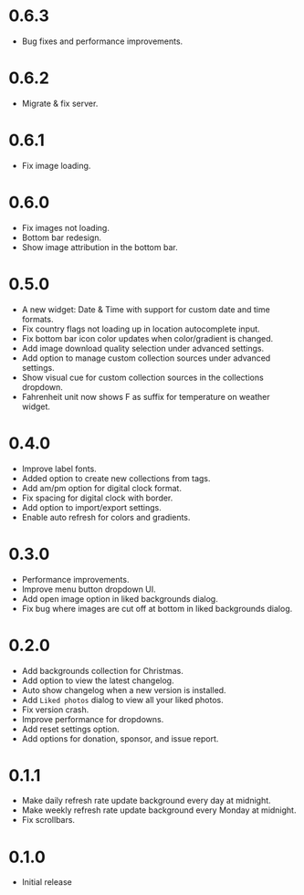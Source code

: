 # 0.6.3

- Bug fixes and performance improvements.

# 0.6.2

- Migrate & fix server.

# 0.6.1

- Fix image loading.

# 0.6.0

- Fix images not loading.
- Bottom bar redesign.
- Show image attribution in the bottom bar.

# 0.5.0

- A new widget: Date & Time with support for custom date and time formats.
- Fix country flags not loading up in location autocomplete input.
- Fix bottom bar icon color updates when color/gradient is changed.
- Add image download quality selection under advanced settings.
- Add option to manage custom collection sources under advanced settings.
- Show visual cue for custom collection sources in the collections dropdown.
- Fahrenheit unit now shows F as suffix for temperature on weather widget.

# 0.4.0

- Improve label fonts.
- Added option to create new collections from tags.
- Add am/pm option for digital clock format.
- Fix spacing for digital clock with border.
- Add option to import/export settings.
- Enable auto refresh for colors and gradients.

# 0.3.0

- Performance improvements.
- Improve menu button dropdown UI.
- Add open image option in liked backgrounds dialog.
- Fix bug where images are cut off at bottom in liked backgrounds dialog.

# 0.2.0

- Add backgrounds collection for Christmas.
- Add option to view the latest changelog.
- Auto show changelog when a new version is installed.
- Add `Liked photos` dialog to view all your liked photos.
- Fix version crash.
- Improve performance for dropdowns.
- Add reset settings option.
- Add options for donation, sponsor, and issue report.

# 0.1.1

- Make daily refresh rate update background every day at midnight.
- Make weekly refresh rate update background every Monday at midnight.
- Fix scrollbars.

# 0.1.0

- Initial release